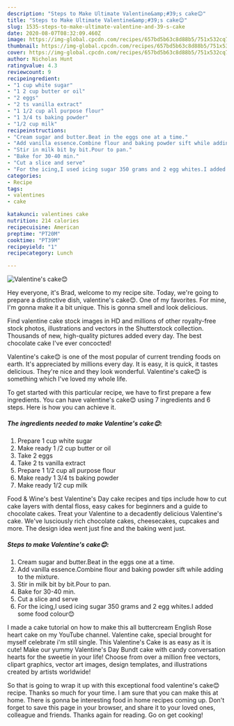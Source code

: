 ```yaml
---
description: "Steps to Make Ultimate Valentine&amp;#39;s cake😊"
title: "Steps to Make Ultimate Valentine&amp;#39;s cake😊"
slug: 1535-steps-to-make-ultimate-valentine-and-39-s-cake
date: 2020-08-07T08:32:09.460Z
image: https://img-global.cpcdn.com/recipes/657bd5b63c8d88b5/751x532cq70/valentines-cake😊-recipe-main-photo.jpg
thumbnail: https://img-global.cpcdn.com/recipes/657bd5b63c8d88b5/751x532cq70/valentines-cake😊-recipe-main-photo.jpg
cover: https://img-global.cpcdn.com/recipes/657bd5b63c8d88b5/751x532cq70/valentines-cake😊-recipe-main-photo.jpg
author: Nicholas Hunt
ratingvalue: 4.3
reviewcount: 9
recipeingredient:
- "1 cup white sugar"
- "1 2 cup butter or oil"
- "2 eggs"
- "2 ts vanilla extract"
- "1 1/2 cup all purpose flour"
- "1 3/4 ts baking powder"
- "1/2 cup milk"
recipeinstructions:
- "Cream sugar and butter.Beat in the eggs one at a time."
- "Add vanilla essence.Combine flour and baking powder sift while adding to the mixture."
- "Stir in milk bit by bit.Pour to pan."
- "Bake for 30-40 min."
- "Cut a slice and serve"
- "For the icing,I used icing sugar 350 grams and 2 egg whites.I added some food colour😊"
categories:
- Recipe
tags:
- valentines
- cake

katakunci: valentines cake 
nutrition: 214 calories
recipecuisine: American
preptime: "PT20M"
cooktime: "PT39M"
recipeyield: "1"
recipecategory: Lunch

---
```



![Valentine&#39;s cake😊](https://img-global.cpcdn.com/recipes/657bd5b63c8d88b5/751x532cq70/valentines-cake😊-recipe-main-photo.jpg)

Hey everyone, it's Brad, welcome to my recipe site. Today, we're going to prepare a distinctive dish, valentine&#39;s cake😊. One of my favorites. For mine, I'm gonna make it a bit unique. This is gonna smell and look delicious.

Find valentine cake stock images in HD and millions of other royalty-free stock photos, illustrations and vectors in the Shutterstock collection. Thousands of new, high-quality pictures added every day. The best chocolate cake I&#39;ve ever concocted!

Valentine&#39;s cake😊 is one of the most popular of current trending foods on earth. It's appreciated by millions every day. It is easy, it is quick, it tastes delicious. They're nice and they look wonderful. Valentine&#39;s cake😊 is something which I've loved my whole life.


To get started with this particular recipe, we have to first prepare a few ingredients. You can have valentine&#39;s cake😊 using 7 ingredients and 6 steps. Here is how you can achieve it.

<!--inarticleads1-->

##### The ingredients needed to make Valentine&#39;s cake😊:

1. Prepare 1 cup white sugar
1. Make ready 1 /2 cup butter or oil
1. Take 2 eggs
1. Take 2 ts vanilla extract
1. Prepare 1 1/2 cup all purpose flour
1. Make ready 1 3/4 ts baking powder
1. Make ready 1/2 cup milk


Food &amp; Wine&#39;s best Valentine&#39;s Day cake recipes and tips include how to cut cake layers with dental floss, easy cakes for beginners and a guide to chocolate cakes. Treat your Valentine to a decadently delicious Valentine&#39;s cake. We&#39;ve lusciously rich chocolate cakes, cheesecakes, cupcakes and more. The design idea went just fine and the baking went just. 

<!--inarticleads2-->

##### Steps to make Valentine&#39;s cake😊:

1. Cream sugar and butter.Beat in the eggs one at a time.
1. Add vanilla essence.Combine flour and baking powder sift while adding to the mixture.
1. Stir in milk bit by bit.Pour to pan.
1. Bake for 30-40 min.
1. Cut a slice and serve
1. For the icing,I used icing sugar 350 grams and 2 egg whites.I added some food colour😊


I made a cake tutorial on how to make this all buttercream English Rose heart cake on my YouTube channel. Valentine cake, special brought for myself celebrate i&#39;m still single. This Valentine&#39;s Cake is as easy as it is cute! Make our yummy Valentine&#39;s Day Bundt cake with candy conversation hearts for the sweetie in your life! Choose from over a million free vectors, clipart graphics, vector art images, design templates, and illustrations created by artists worldwide! 

So that is going to wrap it up with this exceptional food valentine&#39;s cake😊 recipe. Thanks so much for your time. I am sure that you can make this at home. There is gonna be interesting food in home recipes coming up. Don't forget to save this page in your browser, and share it to your loved ones, colleague and friends. Thanks again for reading. Go on get cooking!
